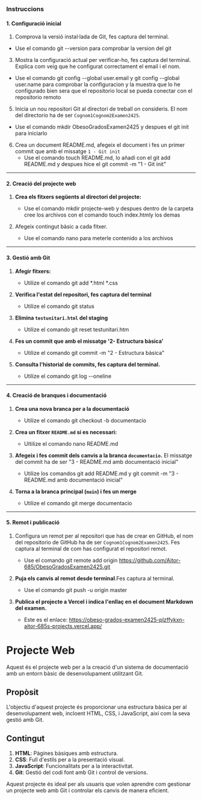 ### **Instruccions**

#### **1. Configuració inicial**

1. Comprova la versió instal·lada de Git, fes captura del terminal.   
  - Use el comando git --version para comprobar la version del git

3. Mostra la configuració actual per verificar-ho, fes captura del terminal. Explica com veig que he configurat correctament el email i el nom.
  - Use el comando git config --global user.email y git config --global user.name para comprobar la configuracion y la muestra que lo he configurado bien sera que el repositorio local  se pueda conectar con el repositorio remoto

5. Inicia un nou repositori Git al directori de treball on consideris. El nom del directorio ha de ser `Cognom1Cognom2Examen2425`.
  - Use el comando mkdir ObesoGradosExamen2425 y despues el git init para iniciarlo 

6. Crea un document README.md, afegeix el document i fes un primer commit que amb el missatge `1 - Git init`
   - Use el comando touch README.md, lo añadi con el git add README.md y despues hice el git commit -m "1 - Git init"

---

#### **2. Creació del projecte web**

1. **Crea els fitxers següents al directori del projecte:**  
   - Use el comando mkdir projecte-web y despues dentro de la carpeta cree los archivos con el comando touch index.htmly los demas 
	 

2. Afegeix contingut bàsic a cada fitxer.
   - Use el comando nano para meterle contenido a los archivos 
   
---

#### **3. Gestió amb Git**

1. **Afegir fitxers:**  
   - Utilize el comando git add *.html *.css  
   
2. **Verifica l'estat del repositori, fes captura del terminal** 
   - Utilize el comando git status

3. **Elimina `testunitari.html` del staging**
   - Utilize el comando git reset testunitari.htm

4. **Fes un commit que amb el missatge '2- Estructura bàsica'**  
   - Utilize el comando git commit -m "2 - Estructura bàsica"
 
5. **Consulta l'historial de commits, fes captura del terminal.**  
   - Utilize el comando git log --oneline
   
---

#### **4. Creació de branques i documentació**

1. **Crea una nova branca per a la documentació** 
   - Utilize el comando git checkout -b documentacio

2. **Crea un fitxer `README.md` si es necessari:**  
   - UItilize el comando nano README.md

3. **Afegeix i fes commit dels canvis a la branca `documentacio`.**
El missatge del commit ha de ser "3 - README.md amb documentació inicial"
   - Utilize los comandos  git add README.md y  git commit -m "3 - README.md amb documentació inicial"

4. **Torna a la branca principal (`main`) i fes un merge** 
   - Utilize el comando git merge documentacio
   
---

#### **5. Remot i publicació**

1. Configura un remot per al repositori que has de crear en GitHub, el nom del repositorio de GitHub ha de ser `Cognom1Cognom2Examen2425`. Fes captura al terminal de com has configurat el repositori remot.
   - Use el comando git remote add origin https://github.com/Aitor-685/ObesoGradosExamen2425.git
   
2. **Puja els canvis al remot desde terminal**.Fes captura al terminal.
   - Use el comando git push -u origin master

4. **Publica el projecte a Vercel i indica l'enllaç en el document Markdown del examen.**
   - Este es el enlace: https://obeso-grados-examen2425-plzffykxn-aitor-685s-projects.vercel.app/

# Projecte Web

Aquest és el projecte web per a la creació d'un sistema de documentació amb un entorn bàsic de desenvolupament utilitzant Git.

## Propòsit

L'objectiu d'aquest projecte és proporcionar una estructura bàsica per al desenvolupament web, incloent HTML, CSS, i JavaScript, així com la seva gestió amb Git.

## Contingut

1. **HTML**: Pàgines bàsiques amb estructura.
2. **CSS**: Full d'estils per a la presentació visual.
3. **JavaScript**: Funcionalitats per a la interactivitat.
4. **Git**: Gestió del codi font amb Git i control de versions.

Aquest projecte és ideal per als usuaris que volen aprendre com gestionar un projecte web amb Git i controlar els canvis de manera eficient.

